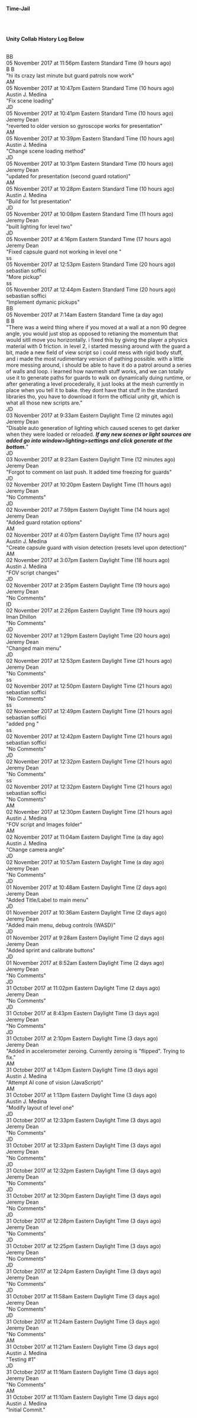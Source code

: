 **Time-Jail** </br></br></br></br>

**Unity Collab History Log Below** </br></br>
BB</br>05 November 2017 at 11:56pm Eastern Standard Time (9 hours ago)</br>B B</br>"hi its crazy last minute but guard patrols now work"</br>AM</br>05 November 2017 at 10:47pm Eastern Standard Time (10 hours ago)</br>Austin J. Medina</br>"Fix scene loading"</br>JD</br>05 November 2017 at 10:41pm Eastern Standard Time (10 hours ago)</br>Jeremy Dean</br>"reverted to older version so gyroscope works for presentation"</br>AM</br>05 November 2017 at 10:39pm Eastern Standard Time (10 hours ago)</br>Austin J. Medina</br>"Change scene loading method"</br>JD</br>05 November 2017 at 10:31pm Eastern Standard Time (10 hours ago)</br>Jeremy Dean</br>"updated for presentation (second guard rotation)"</br>AM</br>05 November 2017 at 10:28pm Eastern Standard Time (10 hours ago)</br>Austin J. Medina</br>"Build for 1st presentation"</br>JD</br>05 November 2017 at 10:08pm Eastern Standard Time (11 hours ago)</br>Jeremy Dean</br>"built lighting for level two"</br>JD</br>05 November 2017 at 4:16pm Eastern Standard Time (17 hours ago)</br>Jeremy Dean</br>"Fixed capsule guard not working in level one "</br>ss</br>05 November 2017 at 12:53pm Eastern Standard Time (20 hours ago)</br>sebastian soffici</br>"More pickup"</br>ss</br>05 November 2017 at 12:44pm Eastern Standard Time (20 hours ago)</br>sebastian soffici</br>"Implement dymanic pickups"</br>BB</br>05 November 2017 at 7:14am Eastern Standard Time (a day ago)</br>B B</br>"There was a weird thing where if you moved at a wall at a non 90 degree angle, you would just stop as opposed to retianing the momentum that would sitll move you horizontally. i fixed this by giving the player a physics material with 0 friction. in level 2, i started messing around with the guard a bit, made a new field of view script so i could mess with rigid body stuff, and i made the most rudimentary version of pathing possible. with a little more messing around, i should be able to have it do a patrol around a series of walls and loop. i learned how navmesh stuff works, and we can totally use it to generate paths for guards to walk on dynamically duing runtime, or after generating a level procederally, it just looks at the mesh currently in place when you tell it to bake. they dont have that stuff in the standard libraries tho, you have to download it form the official unity git, which is what all those new scripts are."</br>
JD</br>
03 November 2017 at 9:33am Eastern Daylight Time (2 minutes ago)</br>
Jeremy Dean</br>
"Disable auto generation of lighting which caused scenes to get darker when they were loaded or reloaded. ***If any new scenes or light sources are added go into window>lighting>settings and click generate at the bottom.***"</br>
JD</br>
03 November 2017 at 9:23am Eastern Daylight Time (12 minutes ago)</br>
Jeremy Dean</br>
"Forgot to comment on last push. It added time freezing for guards"</br>
JD</br>
02 November 2017 at 10:20pm Eastern Daylight Time (11 hours ago)</br>
Jeremy Dean</br>
"No Comments"</br>
JD</br>
02 November 2017 at 7:59pm Eastern Daylight Time (14 hours ago)</br>
Jeremy Dean</br>
"Added guard rotation options"</br>
AM</br>
02 November 2017 at 4:07pm Eastern Daylight Time (17 hours ago)</br>
Austin J. Medina</br>
"Create capsule guard with vision detection (resets level upon detection)"</br>
AM</br>
02 November 2017 at 3:07pm Eastern Daylight Time (18 hours ago)</br>
Austin J. Medina</br>
"FOV script changes"</br>
JD</br>
02 November 2017 at 2:35pm Eastern Daylight Time (19 hours ago)</br>
Jeremy Dean</br>
"No Comments"</br>
ID</br>
02 November 2017 at 2:26pm Eastern Daylight Time (19 hours ago)</br>
Iman Dhillon</br>
"No Comments"</br>
JD</br>
02 November 2017 at 1:29pm Eastern Daylight Time (20 hours ago)</br>
Jeremy Dean</br>
"Changed main menu"</br>
JD</br>
02 November 2017 at 12:53pm Eastern Daylight Time (21 hours ago)</br>
Jeremy Dean</br>
"No Comments"</br>
ss</br>
02 November 2017 at 12:50pm Eastern Daylight Time (21 hours ago)</br>
sebastian soffici</br>
"No Comments"</br>
ss</br>
02 November 2017 at 12:49pm Eastern Daylight Time (21 hours ago)</br>
sebastian soffici</br>
"added png "</br>
ss</br>
02 November 2017 at 12:42pm Eastern Daylight Time (21 hours ago)</br>
sebastian soffici</br>
"No Comments"</br>
JD</br>
02 November 2017 at 12:32pm Eastern Daylight Time (21 hours ago)</br>
Jeremy Dean</br>
"No Comments"</br>
ss</br>
02 November 2017 at 12:32pm Eastern Daylight Time (21 hours ago)</br>
sebastian soffici</br>
"No Comments"</br>
AM</br>
02 November 2017 at 12:30pm Eastern Daylight Time (21 hours ago)</br>
Austin J. Medina</br>
"FOV script and Images folder"</br>
AM</br>
02 November 2017 at 11:04am Eastern Daylight Time (a day ago)</br>
Austin J. Medina</br>
"Change camera angle"</br>
JD</br>
02 November 2017 at 10:57am Eastern Daylight Time (a day ago)</br>
Jeremy Dean</br>
"No Comments"</br>
JD</br>
01 November 2017 at 10:48am Eastern Daylight Time (2 days ago)</br>
Jeremy Dean</br>
"Added Title/Label to main menu"</br>
JD</br>
01 November 2017 at 10:36am Eastern Daylight Time (2 days ago)</br>
Jeremy Dean</br>
"Added main menu, debug controls (WASD)"</br>
JD</br>
01 November 2017 at 9:28am Eastern Daylight Time (2 days ago)</br>
Jeremy Dean</br>
"Added sprint and calibrate buttons"</br>
JD</br>
01 November 2017 at 8:52am Eastern Daylight Time (2 days ago)</br>
Jeremy Dean</br>
"No Comments"</br>
JD</br>
31 October 2017 at 11:02pm Eastern Daylight Time (2 days ago)</br>
Jeremy Dean</br>
"No Comments"</br>
JD</br>
31 October 2017 at 8:43pm Eastern Daylight Time (3 days ago)</br>
Jeremy Dean</br>
"No Comments"</br>
JD</br>
31 October 2017 at 2:10pm Eastern Daylight Time (3 days ago)</br>
Jeremy Dean</br>
"Added in accelerometer zeroing. Currently zeroing is "flipped". Trying to fix."</br>
AM</br>
31 October 2017 at 1:43pm Eastern Daylight Time (3 days ago)</br>
Austin J. Medina</br>
"Attempt AI cone of vision (JavaScript)"</br>
AM</br>
31 October 2017 at 1:13pm Eastern Daylight Time (3 days ago)</br>
Austin J. Medina</br>
"Modify layout of level one"</br>
JD</br>
31 October 2017 at 12:33pm Eastern Daylight Time (3 days ago)</br>
Jeremy Dean</br>
"No Comments"</br>
JD</br>
31 October 2017 at 12:33pm Eastern Daylight Time (3 days ago)</br>
Jeremy Dean</br>
"No Comments"</br>
JD</br>
31 October 2017 at 12:32pm Eastern Daylight Time (3 days ago)</br>
Jeremy Dean</br>
"No Comments"</br>
JD</br>
31 October 2017 at 12:30pm Eastern Daylight Time (3 days ago)</br>
Jeremy Dean</br>
"No Comments"</br>
JD</br>
31 October 2017 at 12:28pm Eastern Daylight Time (3 days ago)</br>
Jeremy Dean</br>
"No Comments"</br>
JD</br>
31 October 2017 at 12:25pm Eastern Daylight Time (3 days ago)</br>
Jeremy Dean</br>
"No Comments"</br>
JD</br>
31 October 2017 at 12:24pm Eastern Daylight Time (3 days ago)</br>
Jeremy Dean</br>
"No Comments"</br>
JD</br>
31 October 2017 at 11:58am Eastern Daylight Time (3 days ago)</br>
Jeremy Dean</br>
"No Comments"</br>
JD</br>
31 October 2017 at 11:24am Eastern Daylight Time (3 days ago)</br>
Jeremy Dean</br>
"No Comments"</br>
AM</br>
31 October 2017 at 11:21am Eastern Daylight Time (3 days ago)</br>
Austin J. Medina</br>
"Testing #1"</br>
JD</br>
31 October 2017 at 11:16am Eastern Daylight Time (3 days ago)</br>
Jeremy Dean</br>
"No Comments"</br>
AM</br>
31 October 2017 at 11:10am Eastern Daylight Time (3 days ago)</br>
Austin J. Medina</br>
"Initial Commit."